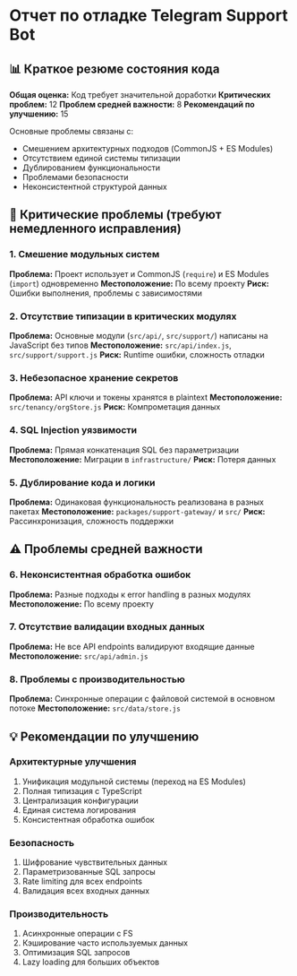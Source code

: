 # Отчет по отладке Telegram Support Bot

## 📊 Краткое резюме состояния кода

**Общая оценка:** Код требует значительной доработки
**Критических проблем:** 12
**Проблем средней важности:** 8
**Рекомендаций по улучшению:** 15

Основные проблемы связаны с:
- Смешением архитектурных подходов (CommonJS + ES Modules)
- Отсутствием единой системы типизации
- Дублированием функциональности
- Проблемами безопасности
- Неконсистентной структурой данных

## 🚨 Критические проблемы (требуют немедленного исправления)

### 1. Смешение модульных систем
**Проблема:** Проект использует и CommonJS (`require`) и ES Modules (`import`) одновременно
**Местоположение:** По всему проекту
**Риск:** Ошибки выполнения, проблемы с зависимостями

### 2. Отсутствие типизации в критических модулях
**Проблема:** Основные модули (`src/api/`, `src/support/`) написаны на JavaScript без типов
**Местоположение:** `src/api/index.js`, `src/support/support.js`
**Риск:** Runtime ошибки, сложность отладки

### 3. Небезопасное хранение секретов
**Проблема:** API ключи и токены хранятся в plaintext
**Местоположение:** `src/tenancy/orgStore.js`
**Риск:** Компрометация данных

### 4. SQL Injection уязвимости
**Проблема:** Прямая конкатенация SQL без параметризации
**Местоположение:** Миграции в `infrastructure/`
**Риск:** Потеря данных

### 5. Дублирование кода и логики
**Проблема:** Одинаковая функциональность реализована в разных пакетах
**Местоположение:** `packages/support-gateway/` и `src/`
**Риск:** Рассинхронизация, сложность поддержки

## ⚠️ Проблемы средней важности

### 6. Неконсистентная обработка ошибок
**Проблема:** Разные подходы к error handling в разных модулях
**Местоположение:** По всему проекту

### 7. Отсутствие валидации входных данных
**Проблема:** Не все API endpoints валидируют входящие данные
**Местоположение:** `src/api/admin.js`

### 8. Проблемы с производительностью
**Проблема:** Синхронные операции с файловой системой в основном потоке
**Местоположение:** `src/data/store.js`

## 💡 Рекомендации по улучшению

### Архитектурные улучшения
1. Унификация модульной системы (переход на ES Modules)
2. Полная типизация с TypeScript
3. Централизация конфигурации
4. Единая система логирования
5. Консистентная обработка ошибок

### Безопасность
1. Шифрование чувствительных данных
2. Параметризованные SQL запросы
3. Rate limiting для всех endpoints
4. Валидация всех входных данных

### Производительность
1. Асинхронные операции с FS
2. Кэширование часто используемых данных
3. Оптимизация SQL запросов
4. Lazy loading для больших объектов
